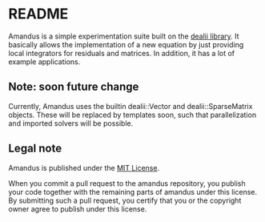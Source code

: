# README

Amandus is a simple experimentation suite built on the [dealii
library](http://www.dealii.org). It basically allows the
implementation of a new equation by just providing local integrators
for residuals and matrices. In addition, it has a lot of example
applications.

## Note: soon future change

Currently, Amandus uses the builtin dealii::Vector and
dealii::SparseMatrix objects. These will be replaced by templates
soon, such that parallelization and imported solvers will be possible.

## Legal note

Amandus is published under the [MIT License](./LICENSE.md).

When you commit a pull request to the amandus repository, you publish
your code together with the remaining parts of amandus under this
license. By submitting such a pull request, you certify that you or
the copyright owner agree to publish under this license.